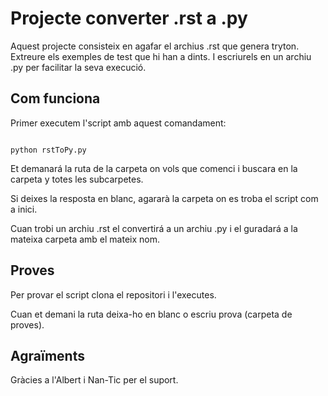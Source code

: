 # Projecte converter .rst a .py

Aquest projecte consisteix en agafar el archius .rst que genera tryton.
Extreure els exemples de test que hi han a dints.
I escriurels en un archiu .py per facilitar la seva execució.

## Com funciona

Primer executem l'script amb aquest comandament:

```

python rstToPy.py

```

Et demanará la ruta de la carpeta on vols que comenci i buscara en la carpeta y totes les subcarpetes.

Si deixes la resposta en blanc, agararà la carpeta on es troba el script com a inici.

Cuan trobi un archiu .rst el convertirá a un archiu .py i el guradará a la mateixa carpeta amb el mateix nom.

## Proves

Per provar el script clona el repositori i l'executes.

Cuan et demani la ruta deixa-ho en blanc o escriu prova (carpeta de proves).

## Agraïments

Gràcies a l'Albert i Nan-Tic per el suport.
